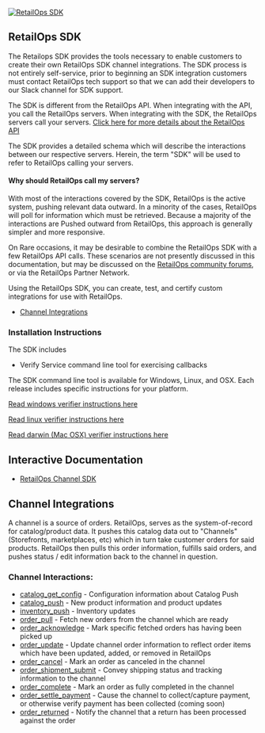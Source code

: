 [![RetailOps SDK](http://cdn2.hubspot.net/hubfs/530512/Image/logo.png)](http://retailops.com)

## RetailOps SDK

The Retailops SDK provides the tools necessary to enable customers to create their own RetailOps SDK channel integrations. The SDK process is not entirely self-service, prior to beginning an SDK integration customers must contact RetailOps tech support so that we can add their developers to our Slack channel for SDK support. 

The SDK is different from the RetailOps API. When integrating with the API, you call the RetailOps servers.
When integrating with the SDK, the RetailOps servers call your servers. [Click here for more details about the RetailOps API](http://help.retailops.com/hc/en-us/articles/206283535-Getting-Started-with-the-RetailOps-API)

The SDK provides a detailed schema which will describe the interactions between our respective servers.
Herein, the term "SDK" will be used to refer to RetailOps calling your servers.

#### Why should RetailOps call my servers?

With most of the interactions covered by the SDK, RetailOps is the active system, pushing relevant data outward.
In a minority of the cases, RetailOps will poll for information which must be retrieved. Because a majority of the interactions are Pushed outward from RetailOps, this approach is generally simpler and more responsive.

On Rare occasions, it may be desirable to combine the RetailOps SDK with a few RetailOps API calls.
These scenarios are not presently discussed in this documentation, but may be discussed on the [RetailOps community forums](http://help.retailops.com/hc/en-us/community/topics), or via the RetailOps Partner Network.

Using the RetailOps SDK, you can create, test, and certify custom integrations for use with RetailOps.

- [Channel Integrations](#channel-integrations)

### Installation Instructions

The SDK includes

 * Verify Service command line tool for exercising callbacks 

The SDK command line tool is available for Windows, Linux, and OSX. Each release includes specific instructions for your platform.

[Read windows verifier instructions here](https://github.com/gudTECH/retailops-sdk/blob/master/verify/README.windows.md)

[Read linux verifier instructions here](https://github.com/gudTECH/retailops-sdk/blob/master/verify/README.linux.md)

[Read darwin (Mac OSX) verifier instructions here](https://github.com/gudTECH/retailops-sdk/blob/master/verify/README.darwin.md)

## Interactive Documentation
- [RetailOps Channel SDK](http://gudtech.github.io/retailops-sdk/)

## Channel Integrations

A channel is a source of orders.
RetailOps, serves as the system-of-record for catalog/product data.
It pushes this catalog data out to "Channels" (Storefronts, marketplaces, etc) which in turn take customer orders for said products.
RetailOps then pulls this order information, fulfills said orders, and pushes status / edit information back to the channel in question.

### Channel Interactions:

- [catalog_get_config](http://gudtech.github.io/retailops-sdk/#/default/post_catalog_get_config_v1) - Configuration information about Catalog Push 
- [catalog_push](http://gudtech.github.io/retailops-sdk/#/default/post_catalog_push_v1) - New product information and product updates
- [inventory_push](http://gudtech.github.io/retailops-sdk/#/default/post_inventory_push_v1) - Inventory updates
- [order_pull](http://gudtech.github.io/retailops-sdk/#/default/post_order_pull_v1) - Fetch new orders from the channel which are ready
- [order_acknowledge](http://gudtech.github.io/retailops-sdk/#/default/post_order_acknowledge_v1) - Mark specific fetched orders has having been picked up
- [order_update](http://gudtech.github.io/retailops-sdk/#/default/post_order_update_v1) - Update channel order information to reflect order items which have been updated, added, or removed in RetailOps
- [order_cancel](http://gudtech.github.io/retailops-sdk/#/default/post_order_cancel_v1) - Mark an order as canceled in the channel
- [order_shipment_submit](http://gudtech.github.io/retailops-sdk/#/default/post_order_shipment_submit_v1) - Convey shipping status and tracking information to the channel
- [order_complete](http://gudtech.github.io/retailops-sdk/#/default/post_order_complete_v1) - Mark an order as fully completed in the channel
- [order_settle_payment](http://gudtech.github.io/retailops-sdk/#/default/post_order_settle_payment_v1) - Cause the channel to collect/capture payment, or otherwise verify payment has been collected (coming soon)
- [order_returned](http://gudtech.github.io/retailops-sdk/#/default/post_order_returned_v1) - Notify the channel that a return has been processed against the order
